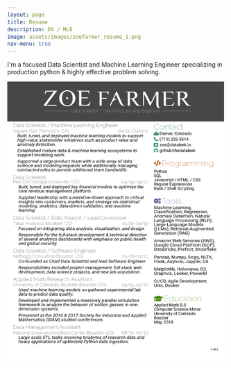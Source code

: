 ```yaml
---
layout: page
title: Resume
description: DS / MLE
image: assets/images/zoefarmer_resume_1.png
nav-menu: true
---
```


I'm a focused Data Scientist and Machine Learning Engineer specializing in production python & highly effective problem solving.

<img src="assets/images/zoefarmer_resume_1.png" style="width: 500px; height: auto;"/>